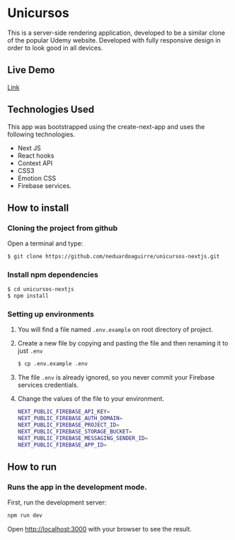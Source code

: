 # Unicursos

This is a server-side rendering application, developed to be a similar clone of the popular Udemy website. Developed with fully responsive design in order to look good in all devices.

## Live Demo

[Link](https://unicursos-nextjs.netlify.app/)

## Technologies Used

This app was bootstrapped using the create-next-app and uses the following technologies.

- Next JS
- React hooks
- Context API
- CSS3
- Emotion CSS
- Firebase services.

## How to install

### Cloning the project from github

Open a terminal and type:

```sh
$ git clone https://github.com/neduardoaguirre/unicursos-nextjs.git
```

### Install npm dependencies

```sh
$ cd unicursos-nextjs
$ npm install
```

### Setting up environments

1.  You will find a file named `.env.example` on root directory of project.
2.  Create a new file by copying and pasting the file and then renaming it to just `.env`
    ```sh
    $ cp .env.example .env
    ```
3.  The file `.env` is already ignored, so you never commit your Firebase services credentials.
4.  Change the values of the file to your environment.

    ```sh
    NEXT_PUBLIC_FIREBASE_API_KEY=
    NEXT_PUBLIC_FIREBASE_AUTH_DOMAIN=
    NEXT_PUBLIC_FIREBASE_PROJECT_ID=
    NEXT_PUBLIC_FIREBASE_STORAGE_BUCKET=
    NEXT_PUBLIC_FIREBASE_MESSAGING_SENDER_ID=
    NEXT_PUBLIC_FIREBASE_APP_ID=
    ```

## How to run

### Runs the app in the development mode.

First, run the development server:

```sh
npm run dev
```

Open [http://localhost:3000](http://localhost:3000) with your browser to see the result.
